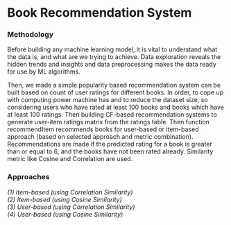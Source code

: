 # Book Recommendation System

### Methodology

Before building any machine learning model, it is vital to understand what the data is, and what are we trying to achieve. Data exploration reveals the hidden trends and insights and data preprocessing makes the data ready for use by ML algorithms.

Then, we made a simple popularity based recommendation system can be built based on count of user ratings for different books. In order, to cope up with computing power machine has and to reduce the dataset size, so considering users who have rated at least 100 books and books which have at least 100 ratings. 
Then building CF-based recommendation systems to generate user-item ratings matrix from the ratings table. Then function recommendItem recommends books for user-based or item-based approach (based on selected approach and metric combination). Recommendations are made if the predicted rating for a book is greater than or equal to 6, and the books have not been rated already. Similarity metric like Cosine and Correlation are used.

### Approaches

*(1) Item-based (using Correlation Similarity)*<br>
*(2) Item-based (using Cosine Similarity)*<br>
*(3) User-based (using Correlation Similarity)*<br>
*(4) User-based (using Cosine Similarity)*